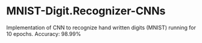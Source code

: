 # MNIST-Digit.Recognizer-CNNs
Implementation of CNN to recognize hand written digits (MNIST) running for 10 epochs. Accuracy: 98.99%


